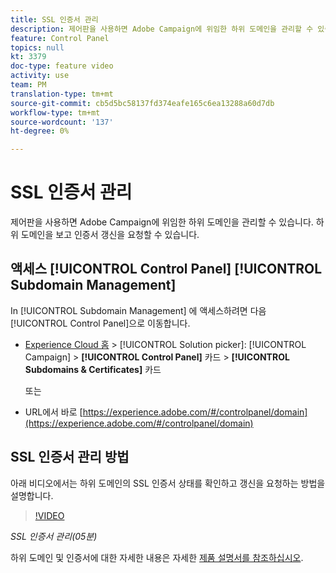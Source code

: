```yaml
---
title: SSL 인증서 관리
description: 제어판을 사용하면 Adobe Campaign에 위임한 하위 도메인을 관리할 수 있습니다. 하위 도메인을 보고 인증서 갱신을 요청할 수 있습니다.
feature: Control Panel
topics: null
kt: 3379
doc-type: feature video
activity: use
team: PM
translation-type: tm+mt
source-git-commit: cb5d5bc58137fd374eafe165c6ea13288a60d7db
workflow-type: tm+mt
source-wordcount: '137'
ht-degree: 0%

---
```



# SSL 인증서 관리

제어판을 사용하면 Adobe Campaign에 위임한 하위 도메인을 관리할 수 있습니다. 하위 도메인을 보고 인증서 갱신을 요청할 수 있습니다.

## 액세스 [!UICONTROL Control Panel] [!UICONTROL Subdomain Management]

In [!UICONTROL Subdomain Management] 에 액세스하려면 다음 [!UICONTROL Control Panel]으로 이동합니다.

* [Experience Cloud 홈](https://experience.adobe.com/#/home) > [!UICONTROL Solution picker]: [!UICONTROL Campaign] > **[!UICONTROL Control Panel]** 카드 > **[!UICONTROL Subdomains & Certificates]** 카드

   또는
* URL에서 바로 [https://experience.adobe.com/#/controlpanel/domain](https://experience.adobe.com/#/controlpanel/domain)

## SSL 인증서 관리 방법

아래 비디오에서는 하위 도메인의 SSL 인증서 상태를 확인하고 갱신을 요청하는 방법을 설명합니다.

>[!VIDEO](https://video.tv.adobe.com/v/28492?quality=12)

*SSL 인증서 관리(05분)*

하위 도메인 및 인증서에 대한 자세한 내용은 자세한 [제품 설명서를 참조하십시오](https://helpx.adobe.com/campaign/kb/control-panel-subdomains-certificates.html).
